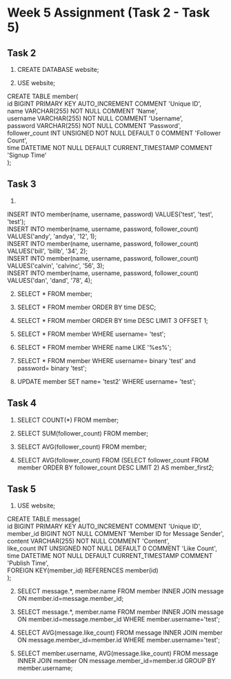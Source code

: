 # Week 5 Assignment (Task 2 - Task 5)

## Task 2
1. CREATE DATABASE website;  

2. USE website;
 
CREATE TABLE member(  
    id BIGINT PRIMARY KEY AUTO_INCREMENT COMMENT 'Unique ID',  
    name VARCHAR(255) NOT NULL COMMENT 'Name',  
    username VARCHAR(255) NOT NULL COMMENT 'Username',  
    password VARCHAR(255) NOT NULL COMMENT 'Password',  
    follower_count INT UNSIGNED NOT NULL DEFAULT 0 COMMENT 'Follower Count',  
    time DATETIME NOT NULL DEFAULT CURRENT_TIMESTAMP COMMENT 'Signup Time'  
);  

## Task 3
1.
INSERT INTO member(name, username, password) VALUES('test', 'test', 'test');  
INSERT INTO member(name, username, password, follower_count) VALUES('andy', 'andya', '12', 1);  
INSERT INTO member(name, username, password, follower_count) VALUES('bill', 'billb', '34', 2);  
INSERT INTO member(name, username, password, follower_count) VALUES('calvin', 'calvinc', '56', 3);  
INSERT INTO member(name, username, password, follower_count) VALUES('dan', 'dand', '78', 4);  

2. SELECT * FROM member;
  
3. SELECT * FROM member ORDER BY time DESC;  


4. SELECT * FROM member ORDER BY time DESC LIMIT 3 OFFSET 1;  


5. SELECT * FROM member WHERE username= 'test';  


6. SELECT * FROM member WHERE name LIKE '%es%';  


7. SELECT * FROM member WHERE username= binary 'test' and password= binary 'test';  


8. UPDATE member SET name= 'test2' WHERE username= 'test';  






## Task 4
1. SELECT COUNT(*) FROM member;  


2. SELECT SUM(follower_count) FROM member;  


3. SELECT AVG(follower_count) FROM member;  

4. SELECT AVG(follower_count) FROM (SELECT follower_count FROM member ORDER BY follower_count DESC LIMIT 2) AS member_first2;  




## Task 5
1. USE website;  

CREATE TABLE message(  
    id BIGINT PRIMARY KEY AUTO_INCREMENT COMMENT 'Unique ID',  
    member_id BIGINT NOT NULL COMMENT 'Member ID for Message Sender',  
    content VARCHAR(255) NOT NULL COMMENT 'Content',  
    like_count INT UNSIGNED NOT NULL DEFAULT 0 COMMENT 'Like Count',  
    time DATETIME NOT NULL DEFAULT CURRENT_TIMESTAMP COMMENT 'Publish Time',  
    FOREIGN KEY(member_id) REFERENCES member(id)  
);  



2. SELECT message.*, member.name FROM member INNER JOIN message ON member.id=message.member_id;  



3. SELECT message.*, member.name FROM member INNER JOIN message ON member.id=message.member_id WHERE member.username='test';  



4. SELECT AVG(message.like_count) FROM message INNER JOIN member ON message.member_id=member.id WHERE member.username='test';  



5. SELECT member.username, AVG(message.like_count) FROM message INNER JOIN member ON message.member_id=member.id GROUP BY member.username;  






